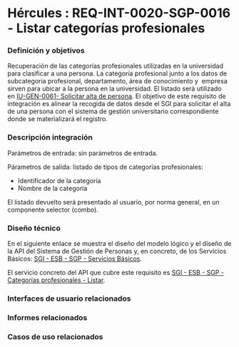 # Hércules : REQ\-INT\-0020\-SGP\-0016 \- Listar categorías profesionales







### Definición y objetivos

Recuperación de las categorías profesionales utilizadas en la universidad para clasificar a una persona. La categoría profesional junto a los datos de subcategoria profesional, departamento, área de conocimiento y  empresa sirven para ubicar a la persona en la universidad. El listado será utilizado en [IU\-GEN\-0061\- Solicitar alta de persona](/hercules/sgi-sistema-de-gestion-de-investigacion/requisitos-y-analisis-funcional/analisis-funcional-sgi-hercules/gen-aspectos-generales/sha-buscadores-y-listados-comunes/iu-gen-0061-solicitar-alta-de-persona.md "/hercules/sgi-sistema-de-gestion-de-investigacion/requisitos-y-analisis-funcional/analisis-funcional-sgi-hercules/gen-aspectos-generales/sha-buscadores-y-listados-comunes/iu-gen-0061-solicitar-alta-de-persona.md"). El objetivo de este requisito de integración es alinear la recogida de datos desde el SGI para solicitar el alta de una persona con el sistema de gestión universitario correspondiente donde se materializará el registro.

### Descripción integración

Parámetros de entrada: sin parámetros de entrada.

Párametros de salida: listado de tipos de categorías profesionales:

* Identificador de la categoría
* Nombre de la categoría

El listado devuelto será presentado al usuario, por norma general, en un componente selector (combo).

### Diseño técnico

En el siguiente enlace se muestra el diseño del modelo lógico y el diseño de la API del Sistema de Gestión de Personas y, en concreto, de los Servicios Básicos: [SGI \- ESB \- SGP \- Servicios Básicos](/hercules/sgi-sistema-de-gestion-de-investigacion/diseno/componentes/sgi-esb/sgi-esb-sgp/sgi-esb-sgp-servicios-basicos/index.md "/hercules/sgi-sistema-de-gestion-de-investigacion/diseno/componentes/sgi-esb/sgi-esb-sgp/sgi-esb-sgp-servicios-basicos/index.md").

El servicio concreto del API que cubre este requisito es [SGI \- ESB \- SGP \- Categorías profesionales \- Listar](/hercules/sgi-sistema-de-gestion-de-investigacion/diseno/componentes/sgi-esb/sgi-esb-sgp/sgi-esb-sgp-servicios-basicos/sgi-esb-sgp-categorias-profesionales-listar.md "/hercules/sgi-sistema-de-gestion-de-investigacion/diseno/componentes/sgi-esb/sgi-esb-sgp/sgi-esb-sgp-servicios-basicos/sgi-esb-sgp-categorias-profesionales-listar.md").

  








### Interfaces de usuario relacionados







### Informes relacionados







### Casos de uso relacionados









